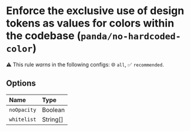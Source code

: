 # Enforce the exclusive use of design tokens as values for colors within the codebase (`panda/no-hardcoded-color`)

⚠️ This rule _warns_ in the following configs: 🌐 `all`, ✅ `recommended`.

<!-- end auto-generated rule header -->

## Options

<!-- begin auto-generated rule options list -->

| Name        | Type     |
| :---------- | :------- |
| `noOpacity` | Boolean  |
| `whitelist` | String[] |

<!-- end auto-generated rule options list -->
